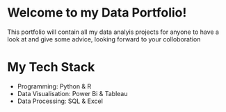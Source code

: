 # Welcome to my Data Portfolio!
This portfolio will contain all my data analyis projects for anyone to have a look at and give some advice, looking forward to your colloboration 

# My Tech Stack
- Programming: Python & R 
- Data Visualisation: Power Bi & Tableau 
- Data Processing: SQL & Excel
